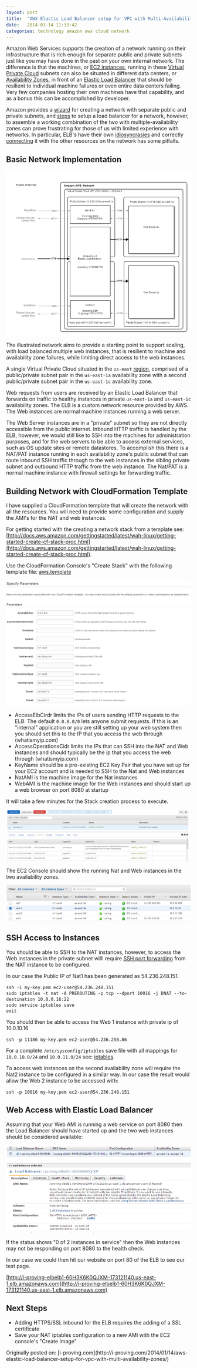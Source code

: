 ```yaml
---
layout: post
title:  "AWS Elastic Load Balancer setup for VPC with Multi-Availability Zones"
date:   2014-01-14 11:33:42
categories: technology amazon aws cloud network
---
```


Amazon Web Services supports the creation of a network running on their infrastructure that is rich enough for 
separate public and private subnets just like you may have done in the past on your own internal network. 
The difference is that the machines, or [EC2 instances](http://aws.amazon.com/ec2/), running in these 
[Virtual Private Cloud](http://aws.amazon.com/vpc/) subnets can also be 
situated in different data centers, or [Availability Zones](http://docs.aws.amazon.com/AWSEC2/latest/UserGuide/using-regions-availability-zones.html), 
in front of an [Elastic Load Balancer](http://aws.amazon.com/elasticloadbalancing/) that should be 
resilient to individual machine failures or even entire data centers failing. Very few companies hosting their 
own machines have that capability, and as a bonus this can be accomplished by developer.

Amazon provides a [wizard](http://docs.aws.amazon.com/AmazonVPC/latest/UserGuide/VPC_Scenario2.html) for creating a network with 
separate public and private subnets, and 
[steps](http://docs.aws.amazon.com/ElasticLoadBalancing/latest/DeveloperGuide/gs-ec2VPC.html) to setup a load balancer for a network, 
however, to assemble a working combination of the two with multiple-availability zones can prove frustrating for those of us with 
limited experience with networks. In particular, ELB's have their own [idiosyncrasies](http://harish11g.blogspot.ca/2012/07/aws-elastic-load-balancing-elb-amazon.html) 
and correctly [connecting](https://forums.aws.amazon.com/thread.jspa?messageID=453594#) it with the other resources on the network has some pitfalls.

## Basic Network Implementation

![Network](/assets/2014-01-14-aws-elastic-load-balancer-setup-for-vpc-with-multi-availability-zones/aws2.png)

The illustrated network aims to provide a starting point to support scaling, with load balanced multiple web instances, 
that is resilient to machine and availability zone failures, while limiting direct access to the web instances.

A single Virtual Private Cloud situated in the `us-east` [region](http://docs.aws.amazon.com/AWSEC2/latest/UserGuide/using-regions-availability-zones.html), 
comprised of a public/private subnet pair in the `us-east-1a` availability zone with a second public/private subnet pair in the 
`us-east-1c` availability zone.

Web requests from users are received by an Elastic Load Balancer that forwards on traffic to healthy instances in 
private `us-east-1a` and `us-east-1c` availability zones. The ELB is a custom network resource provided by AWS. 
The Web instances are normal machine instances running a web server.

The Web Server instances are in a "private" subnet so they are not directly accessible from the public internet. 
Inbound HTTP traffic is handled by the ELB, however, we would still like to SSH into the machines for administration purposes, and 
for the web servers to be able to access external services, such as OS update sites or remote datastores. To accomplish this 
there is a NAT/PAT instance running in each availability zone's public subnet that can route inbound SSH traffic 
through to the web instances in the sibling private subnet and outbound HTTP traffic from the web instance. 
The Nat/PAT is a normal machine instance with firewall settings for forwarding traffic.

## Building Network with CloudFormation Template

I have supplied a CloudFormation template that will create the network with all the resources. You will need to provide 
some configuration and supply the AMI's for the NAT and web instances.

For getting started with the creating a network stack from a template see: [http://docs.aws.amazon.com/gettingstarted/latest/wah-linux/getting-started-create-cf-stack-proc.html](http://docs.aws.amazon.com/gettingstarted/latest/wah-linux/getting-started-create-cf-stack-proc.html).

Use the CloudFormation Console's "Create Stack" with the following template file: [aws.template](https://gist.github.com/jonesd/8590733)

![Specify Parameters](/assets/2014-01-14-aws-elastic-load-balancer-setup-for-vpc-with-multi-availability-zones/Create-A-New-Stack.png)

- AccessElbCirdr limits the IPs of users sending HTTP requests to the ELB. The default `0.0.0.0/0` lets anyone submit requests. 
	If this is an "internal" application or you are still setting up your web system then you should set this to the IP that you access the web through (whatismyip.com)
- AccessOperationsCidr limits the IPs that can SSH into the NAT and Web instances and should typically be the ip that you access the web through (whatismyip.com)
- KeyName should be a pre-existing EC2 Key Pair that you have set up for your EC2 account and is needed to SSH to the Nat and Web instances
- NatAMI is the machine image for the Nat instances
- WebAMI is the machine image for the Web instances and should start up a web browser on port 8080 at startup

It will take a few minutes for the Stack creation process to execute.

![Stack Creation](/assets/2014-01-14-aws-elastic-load-balancer-setup-for-vpc-with-multi-availability-zones/CloudFormation-Management-Console.png)

The EC2 Console should show the running Nat and Web instances in the two availability zones.

![EC2 Console](/assets/2014-01-14-aws-elastic-load-balancer-setup-for-vpc-with-multi-availability-zones/EC2-Management-Console.png)

## SSH Access to Instances

You should be able to SSH to the NAT instances, however, to access the Web instances in the private subnet willl require 
[SSH port forwarding](http://cloudpages.wordpress.com/2013/08/05/ssh-to-an-instance-in-private-subnet/) from the NAT instance to be configured.

In our case the Public IP of Nat1 has been generated as 54.236.248.151.

    ssh -i my-key.pem ec2-user@54.236.248.151
    sudo iptables -t nat -A PREROUTING -p tcp --dport 10016 -j DNAT --to-destination 10.0.0.16:22
    sudo service iptables save
    exit

You should then be able to access the Web 1 instance with private ip of 10.0.10.16

    ssh -p 11186 my-key.pem ec2-user@54.236.250.86

For a complete `/etc/sysconfig/iptables` save file with all mappings for `10.0.10.0/24` and `10.0.11.0/24` see: [iptables](http://i-proving.com/2014/01/14/aws-elastic-load-balancer-setup-for-vpc-with-multi-availability-zones/iptables-2/).

To access web instances on the second availability zone will require the Nat2 instance to be configured in a similar way. In our case the result would allow the Web 2 instance to be accessed with:

    ssh -p 10016 my-key.pem ec2-user@54.236.248.151

## Web Access with Elastic Load Balancer

Assuming that your Web AMI is running a web service on port 8080 then the Load Balancer should have started up and the two web instances should be considered available:

![Load Balancer](/assets/2014-01-14-aws-elastic-load-balancer-setup-for-vpc-with-multi-availability-zones/EC2-Management-Console5.png)

If the status shows "0 of 2 instances in service" then the Web instances may not be responding on port 8080 to the health check.

In our case we could then hit our website on port 80 of the ELB to see our test page.

[http://i-proving-elbelb1-60H3K6K0QJXM-173121140.us-east-1.elb.amazonaws.com](http://i-proving-elbelb1-60H3K6K0QJXM-173121140.us-east-1.elb.amazonaws.com)

## Next Steps

- Adding HTTPS/SSL inbound for the ELB requires the adding of a SSL certificate
- Save your NAT iptables configuration to a new AMI with the EC2 console's "Create Image"

<p class="well">Originally posted on: [i-proving.com](http://i-proving.com/2014/01/14/aws-elastic-load-balancer-setup-for-vpc-with-multi-availability-zones/)</p>